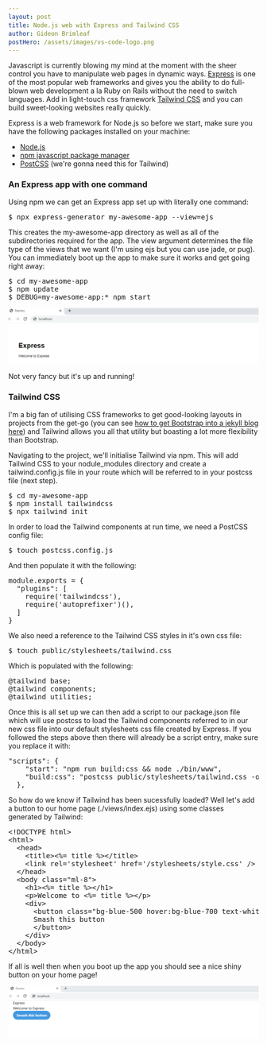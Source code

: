 ```yaml
---
layout: post
title: Node.js web with Express and Tailwind CSS  
author: Gideon Brimleaf
postHero: /assets/images/vs-code-logo.png
---
```


Javascript is currently blowing my mind at the moment with the sheer control you
have to manipulate web pages in dynamic ways. [Express](https://expressjs.com/) 
is one of the most popular web frameworks and gives you the ability to do full-blown 
web development a la Ruby on Rails without the need to switch languages. Add in 
light-touch css framework [Tailwind CSS](https://tailwindcss.com/) and you can 
build sweet-looking websites really quickly. 

Express is a web framework for Node.js so before we start, make sure you have the
following packages installed on your machine:

* [Node.js](https://nodejs.org/en/)
* [npm javascript package manager](https://docs.npmjs.com/about-npm/)
* [PostCSS](https://postcss.org/) (we're gonna need this for Tailwind)


### An Express app with one command

Using npm we can get an Express app set up with literally one command:

<pre class="p-2 bg-primary text-light">
$ npx express-generator my-awesome-app --view=ejs
</pre>

This creates the my-awesome-app directory as well as all of the subdirectories
required for the app. The view argument determines the file type of the views
that we want (I'm using ejs but you can use jade, or pug). You can immediately
boot up the app to make sure it works and get going right away:

<pre class="p-2 bg-primary text-light">
$ cd my-awesome-app
$ npm update
$ DEBUG=my-awesome-app:* npm start
</pre>

<pre class="shadowy">
<img src="/assets/images/express-boot.png" alt="express home page">
</pre>

Not very fancy but it's up and running!

### Tailwind CSS

I'm a big fan of utilising CSS frameworks to get good-looking layouts in projects
from the get-go (you can see 
[how to get Bootstrap into a jekyll blog here](https://gideonbrimleaf.github.io/2019/10/02/getting-bootstrap-4-into-your-jekyll-4project.html))
and Tailwind allows you all that utility but boasting a lot more flexibility than
Bootstrap.  

Navigating to the project, we'll initialise Tailwind via npm.  This will add 
Tailwind CSS to your nodule_modules directory and create a tailwind.config.js file 
in your route which will be referred to in your postcss file (next step). 

<pre class="p-2 bg-primary text-light">
$ cd my-awesome-app
$ npm install tailwindcss
$ npx tailwind init
</pre>

In order to load the Tailwind components at run time, we need a PostCSS config
file:

<pre class="p-2 bg-primary text-light">
$ touch postcss.config.js
</pre>

And then populate it with the following:

<pre class="p-2 bg-primary text-light">
module.exports = {
  "plugins": [
    require('tailwindcss'),
    require('autoprefixer')(),
  ]
}
</pre>

We also need a reference to the Tailwind CSS styles in it's own css file:

<pre class="p-2 bg-primary text-light">
$ touch public/stylesheets/tailwind.css
</pre>

Which is populated with the following:

<pre class="p-2 bg-primary text-light">
@tailwind base;
@tailwind components;
@tailwind utilities;
</pre>

Once this is all set up we can then add a script to our package.json file
which will use postcss to load the Tailwind components referred to in our new
css file into our default stylesheets css file created by Express.  If you followed
the steps above then there will already be a script entry, make sure you replace 
it with:

<pre class="p-2 bg-primary text-light">
"scripts": {
    "start": "npm run build:css && node ./bin/www",
    "build:css": "postcss public/stylesheets/tailwind.css -o public/stylesheets/style.css"
  },
</pre>

So how do we know if Tailwind has been sucessfully loaded?  Well let's add a button
to our home page (./views/index.ejs) using some classes generated by Tailwind:

<pre class="p-2 bg-primary text-light">
&lt;!DOCTYPE html&gt;
&lt;html&gt;
  &lt;head&gt;
    &lt;title&gt;<%= title %>&lt;/title&gt;
    &lt;link rel='stylesheet' href='/stylesheets/style.css' /&gt;
  &lt;/head&gt;
  &lt;body class=&quot;ml-8&quot;&gt;
    &lt;h1&gt;<%= title %>&lt;/h1&gt;
    &lt;p&gt;Welcome to <%= title %>&lt;/p&gt;
    &lt;div&gt;
      &lt;button class=&quot;bg-blue-500 hover:bg-blue-700 text-white font-bold py-2 px-4 rounded-full&quot;&gt;
      Smash this button
      &lt;/button&gt;
    &lt;/div&gt;
  &lt;/body&gt;
&lt;/html&gt;
</pre>


If all is well then when you boot up the app you should see a nice shiny button
on your home page!

<pre class="shadowy mt-2">
<img src="/assets/images/express-tailwind-start.png" alt="express with tailwind">
</pre>
